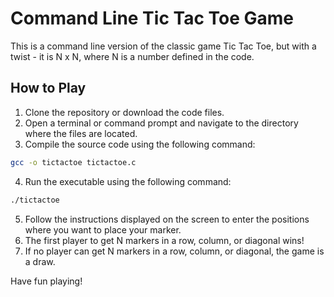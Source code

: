 # Command Line Tic Tac Toe Game

This is a command line version of the classic game Tic Tac Toe, but with a twist - it is N x N, where N is a number defined in the code.

## How to Play

1. Clone the repository or download the code files.
2. Open a terminal or command prompt and navigate to the directory where the files are located.
3. Compile the source code using the following command: 
```bash
gcc -o tictactoe tictactoe.c
```
4. Run the executable using the following command:
```bash
./tictactoe
```
5. Follow the instructions displayed on the screen to enter the positions where you want to place your marker.
6. The first player to get N markers in a row, column, or diagonal wins!
7. If no player can get N markers in a row, column, or diagonal, the game is a draw.

Have fun playing!
